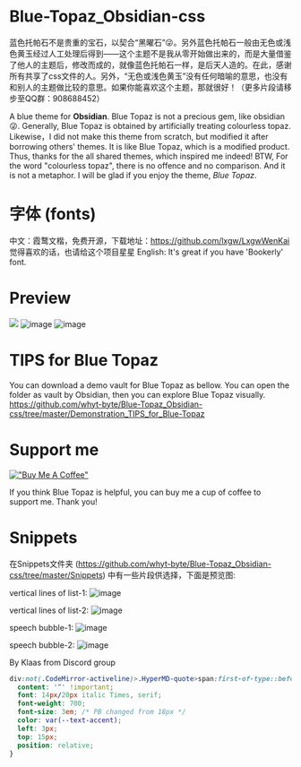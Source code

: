 # Blue-Topaz_Obsidian-css

蓝色托帕石不是贵重的宝石，以契合“黑曜石”😜。另外蓝色托帕石一般由无色或浅色黄玉经过人工处理后得到——这个主题不是我从零开始做出来的，而是大量借鉴了他人的主题后，修改而成的，就像蓝色托帕石一样，是后天人造的。在此，感谢所有共享了css文件的人。另外，“无色或浅色黄玉”没有任何暗喻的意思，也没有和别人的主题做比较的意思。如果你能喜欢这个主题，那就很好！（更多片段请移步至QQ群：908688452）

A blue theme for **Obsidian**. Blue Topaz is not a precious gem, like obsidian😜. Generally, Blue Topaz is obtained by artificially treating colourless topaz. Likewise，I did not make this theme from scratch, but modified it after borrowing others' themes. It is like Blue Topaz, which is a modified product. Thus, thanks for the all shared themes, which inspired me indeed! BTW, For the word "colourless topaz", there is no offence and no comparison. And it is not a metaphor. I will be glad if you enjoy the theme, *Blue Topaz*.

# 字体 (fonts)
中文：霞鹜文楷，免费开源，下载地址：https://github.com/lxgw/LxgwWenKai 觉得喜欢的话，也请给这个项目星星
English: It's great if you have 'Bookerly' font.

# Preview
![](https://github.com/whyt-byte/Blue-Topaz_Obsidian-css/blob/master/preview_Blue%20Topaz.png)
![image](https://user-images.githubusercontent.com/72023275/134809308-1bba5cf3-aa70-4581-ae21-2f6fe1da03f8.png)
![image](https://user-images.githubusercontent.com/72023275/134809312-19884827-0a3b-44eb-a4ab-027afa8fb62a.png)


# TIPS for Blue Topaz
You can download a demo vault for Blue Topaz as bellow. You can open the folder as vault by Obsidian, then you can explore Blue Topaz visually. 
https://github.com/whyt-byte/Blue-Topaz_Obsidian-css/tree/master/Demonstration_TIPS_for_Blue-Topaz

# Support me
[!["Buy Me A Coffee"](https://www.buymeacoffee.com/assets/img/custom_images/orange_img.png)](https://www.buymeacoffee.com/WhyI)

If you think Blue Topaz is helpful, you can buy me a cup of coffee to support me. Thank you!

# Snippets
在Snippets文件夹 (https://github.com/whyt-byte/Blue-Topaz_Obsidian-css/tree/master/Snippets) 中有一些片段供选择，下面是预览图:

vertical lines of list-1:
![image](https://user-images.githubusercontent.com/72023275/127007090-d1951c15-1ba9-4eae-b875-029f8eb372d8.png)

vertical lines of list-2:
![image](https://user-images.githubusercontent.com/72023275/127007264-69fe21c0-a024-4bb8-83b5-fecaea9cae06.png)

speech bubble-1:
![image](https://user-images.githubusercontent.com/72023275/127007405-7617269b-5f10-48c0-9331-8c2f55489f72.png)

speech bubble-2:
![image](https://user-images.githubusercontent.com/72023275/127007428-1bab4145-e55e-4287-83b1-0a962194e331.png)


By Klaas from Discord group
```css
div:not(.CodeMirror-activeline)>.HyperMD-quote>span:first-of-type::before {
  content: '“' !important;
  font: 14px/20px italic Times, serif;
  font-weight: 700;
  font-size: 3em; /* PB changed from 18px */
  color: var(--text-accent);
  left: 3px;
  top: 15px;
  position: relative;
}
```
